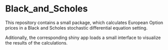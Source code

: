 # Black_and_Scholes
This repository contains a small package, which calculates European Option prices in a Black and Scholes stochastic differential equation setting.

Aditionally, the corresponding shiny app loads a small interface to visualize the results of the calculations.

